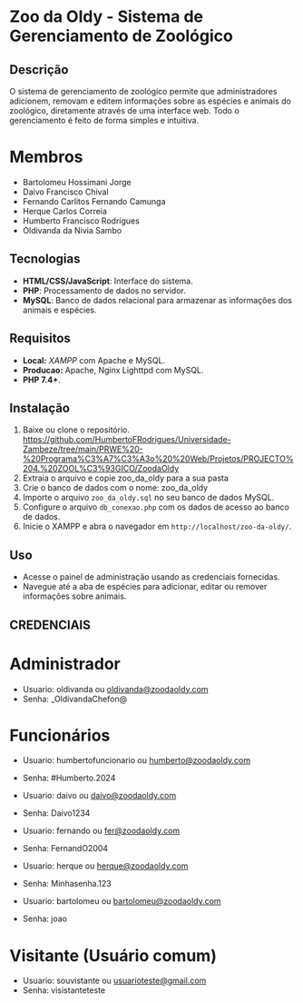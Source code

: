 # Zoo da Oldy - Sistema de Gerenciamento de Zoológico

## Descrição
O sistema de gerenciamento de zoológico permite que administradores adicionem,
 removam e editem informações sobre as espécies e animais do zoológico, diretamente através de uma 
 interface web. Todo o gerenciamento é feito de forma simples e intuitiva.

# Membros
- Bartolomeu Hossimani Jorge  
- Daivo Francisco Chival
- Fernando Carlitos Fernando Camunga
- Herque Carlos Correia
- Humberto Francisco Rodrigues
- Oldivanda da Nivia Sambo


## Tecnologias
- **HTML/CSS/JavaScript**: Interface do sistema.
- **PHP**: Processamento de dados no servidor.
- **MySQL**: Banco de dados relacional para armazenar as informações dos animais e espécies.

## Requisitos
- **Local:** *XAMPP* com Apache e MySQL.
- **Producao:** Apache, Nginx Lighttpd com MySQL.
- **PHP 7.4+**.
  
## Instalação
1. Baixe ou clone o repositório. https://github.com/HumbertoFRodrigues/Universidade-Zambeze/tree/main/PRWE%20-%20Programa%C3%A7%C3%A3o%20%20Web/Projetos/PROJECTO%204.%20ZOOL%C3%93GICO/ZoodaOldy
2. Extraia o arquivo e copie zoo_da_oldy para a sua pasta 
3. Crie o banco de dados com o nome: zoo_da_oldy 
3. Importe o arquivo `zoo_da_oldy.sql` no seu banco de dados MySQL.
4. Configure o arquivo `db_conexao.php` com os dados de acesso ao banco de dados.
5. Inicie o XAMPP e abra o navegador em `http://localhost/zoo-da-oldy/`.

## Uso
- Acesse o painel de administração usando as credenciais fornecidas.
- Navegue até a aba de espécies para adicionar, editar ou remover informações sobre animais.

## CREDENCIAIS

# Administrador
- Usuario: oldivanda                ou          oldivanda@zoodaoldy.com
- Senha:  _OldivandaChefon@

# Funcionários
- Usuario: humbertofuncionario      ou          humberto@zoodaoldy.com     
- Senha:  #Humberto.2024

- Usuario: daivo                    ou          daivo@zoodaoldy.com
- Senha: Daivo1234    

- Usuario: fernando                 ou          fer@zoodaoldy.com
- Senha: FernandO2004
    
- Usuario: herque                   ou          herque@zoodaoldy.com
- Senha: Minhasenha.123

- Usuario: bartolomeu               ou          bartolomeu@zoodaoldy.com
- Senha: joao

# Visitante (Usuário comum) 
- Usuario: souvistante              ou          usuarioteste@gmail.com
- Senha: visistanteteste